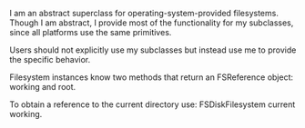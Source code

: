 I am an abstract superclass for operating-system-provided filesystems. Though I am abstract, I provide most of the functionality for my subclasses, since all platforms use the same primitives. 

Users should not explicitly use my subclasses but instead use me to provide the specific behavior.

Filesystem instances know two methods that return an FSReference object: working and root.

To obtain a reference to the current directory use: 
 	FSDiskFilesystem current working.
